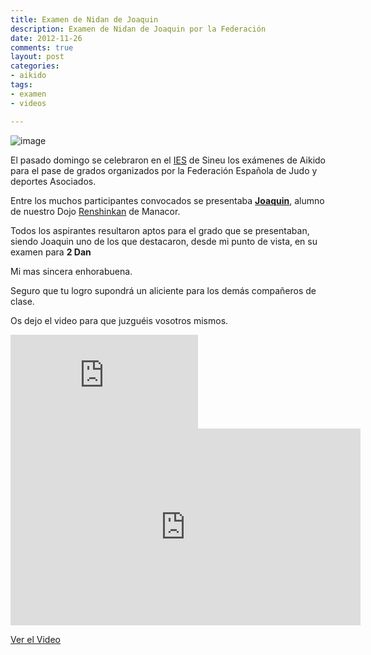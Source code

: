 ```yaml
---  
title: Examen de Nidan de Joaquin  
description: Examen de Nidan de Joaquin por la Federación   
date: 2012-11-26       
comments: true  
layout: post  
categories:  
- aikido   
tags:  
- examen  
- videos    

---  
```


![image](http://d.pr/i/nUfs+)  

El pasado domingo se celebraron en el [IES] de Sineu los exámenes de Aikido para el pase de grados organizados por la Federación Española de Judo y deportes Asociados.   

Entre los muchos participantes convocados se presentaba **[Joaquin]**, alumno de nuestro Dojo [Renshinkan] de Manacor.

Todos los aspirantes resultaron aptos para el grado que se presentaban, siendo Joaquin uno de los que destacaron, desde mi punto de vista, en su examen para **2 Dan**  

Mi mas sincera enhorabuena.  

Seguro que tu logro supondrá un aliciente para los demás compañeros de clase.   

Os dejo el video para que juzguéis vosotros mismos.

<div class="span12 visible-phone">
<iframe src="http://www.youtube.com/embed/bwVnu_-MEsM" frameborder="0" allowfullscreen></iframe>
</div>

<div class="span12 hidden-phone">
<iframe width="560" height="315" src="http://www.youtube.com/embed/bwVnu_-MEsM" frameborder="0" allowfullscreen></iframe>
</div>

[Ver el Video](http://youtu.be/bwVnu_-MEsM)

[Joaquin]: http://www.facebook.com/joaquinsabater/
[Renshinkan]: http://renshinkanmallorca.com/seccion/aikido/
[IES]: http://www.iessineu.net/index.php/situacio